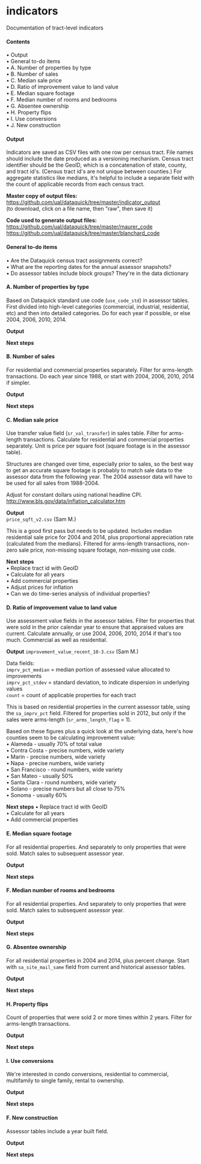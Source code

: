 indicators
==========

Documentation of tract-level indicators

#### Contents

• Output  
• General to-do items  
• A. Number of properties by type  
• B. Number of sales  
• C. Median sale price  
• D. Ratio of improvement value to land value  
• E. Median square footage  
• F. Median number of rooms and bedrooms  
• G. Absentee ownership  
• H. Property flips  
• I. Use conversions  
• J. New construction


#### Output

Indicators are saved as CSV files with one row per census tract. File names should  include the date produced as a versioning mechanism. Census tract identifier should be the GeoID, which is a concatenation of state, county, and tract id's. (Census tract id's are not unique between counties.) For aggregate statistics like medians, it's helpful to include a separate field with the count of applicable records from each census tract. 

**Master copy of output files:**  
https://github.com/ual/dataquick/tree/master/indicator_output  
(to download, click on a file name, then "raw", then save it)

**Code used to generate output files:**  
https://github.com/ual/dataquick/tree/master/maurer_code  
https://github.com/ual/dataquick/tree/master/blanchard_code


#### General to-do items

• Are the Dataquick census tract assignments correct?  
• What are the reporting dates for the annual assessor snapshots?  
• Do assessor tables include block groups? They're in the data dictionary


#### A. Number of properties by type

Based on Dataquick standard use code (`use_code_std`) in assessor tables. First divided into high-level categories (commercial, industrial, residential, etc) and then into detailed categories. Do for each year if possible, or else 2004, 2006, 2010, 2014.

**Output**

**Next steps**


#### B. Number of sales

For residential and commercial properties separately. Filter for arms-length transactions. Do each year since 1988, or start with 2004, 2006, 2010, 2014 if simpler.

**Output**

**Next steps**


#### C. Median sale price

Use transfer value field (`sr_val_transfer`) in sales table. Filter for arms-length transactions. Calculate for residential and commercial properties separately. Unit is price per square foot (square footage is in the assessor table). 

Structures are changed over time, especially prior to sales, so the best way to get an accurate square footage is probably to match sale data to the assessor data from the following year. The 2004 assessor data will have to be used for all sales from 1988-2004. 

Adjust for constant dollars using national headline CPI. 
http://www.bls.gov/data/inflation_calculator.htm

**Output**  
`price_sqft_v2.csv` (Sam M.)

This is a good first pass but needs to be updated. Includes median residential sale price for 2004 and 2014, plus proportional appreciation rate (calculated from the medians). Filtered for arms-length transactions, non-zero sale price, non-missing square footage, non-missing use code.

**Next steps**  
• Replace tract id with GeoID  
• Calculate for all years  
• Add commercial properties  
• Adjust prices for inflation  
• Can we do time-series analysis of individual properties?


#### D. Ratio of improvement value to land value

Use assessment value fields in the assessor tables. Filter for properties that were sold in the prior calendar year to ensure that appraised values are current. Calculate annually, or use 2004, 2006, 2010, 2014 if that's too much. Commercial as well as residential. 

**Output**
`improvement_value_recent_10-3.csv` (Sam M.)

Data fields:  
`imprv_pct_median` = median portion of assessed value allocated to improvements  
`imprv_pct_stdev` = standard deviation, to indicate dispersion in underlying values    
`count` = count of applicable properties for each tract

This is based on residential properties in the current assessor table, using the `sa_imprv_pct` field. Filtered for properties sold in 2012, but only if the sales were arms-length (`sr_arms_length_flag` = 1).

Based on these figures plus a quick look at the underlying data, here's how counties seem to be calculating improvement value:  
• Alameda - usually 70% of total value  
• Contra Costa - precise numbers, wide variety  
• Marin - precise numbers, wide variety  
• Napa - precise numbers, wide variety  
• San Francisco - round numbers, wide variety  
• San Mateo - usually 50%  
• Santa Clara - round numbers, wide variety  
• Solano - precise numbers but all close to 75%  
• Sonoma - usually 60%

**Next steps**
• Replace tract id with GeoID  
• Calculate for all years  
• Add commercial properties


#### E. Median square footage

For all residential properties. And separately to only properties that were sold. Match sales to subsequent assessor year. 

**Output**

**Next steps**


#### F. Median number of rooms and bedrooms

For all residential properties. And separately to only properties that were sold. Match sales to subsequent assessor year. 

**Output**

**Next steps**


#### G. Absentee ownership

For all residential properties in 2004 and 2014, plus percent change. Start with `sa_site_mail_same` field from current and historical assessor tables. 

**Output**

**Next steps**


#### H. Property flips

Count of properties that were sold 2 or more times within 2 years. Filter for arms-length transactions.

**Output**

**Next steps**


#### I. Use conversions

We're interested in condo conversions, residential to commercial, multifamily to single family, rental to ownership. 

**Output**

**Next steps**


#### F. New construction

Assessor tables include a year built field.

**Output**

**Next steps**


